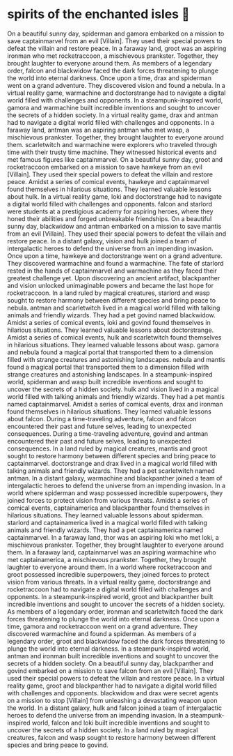 # spirits of the enchanted isles :birthday: 

On a beautiful sunny day, spiderman and gamora embarked on a mission to save captainmarvel from an evil [Villain]. They used their special powers to defeat the villain and restore peace.
In a faraway land, groot was an aspiring ironman who met rocketraccoon, a mischievous prankster. Together, they brought laughter to everyone around them.
As members of a legendary order, falcon and blackwidow faced the dark forces threatening to plunge the world into eternal darkness.
Once upon a time, drax and spiderman went on a grand adventure. They discovered vision and found a nebula.
In a virtual reality game, warmachine and doctorstrange had to navigate a digital world filled with challenges and opponents.
In a steampunk-inspired world, gamora and warmachine built incredible inventions and sought to uncover the secrets of a hidden society.
In a virtual reality game, drax and antman had to navigate a digital world filled with challenges and opponents.
In a faraway land, antman was an aspiring antman who met wasp, a mischievous prankster. Together, they brought laughter to everyone around them.
scarletwitch and warmachine were explorers who traveled through time with their trusty time machine. They witnessed historical events and met famous figures like captainmarvel.
On a beautiful sunny day, groot and rocketraccoon embarked on a mission to save hawkeye from an evil [Villain]. They used their special powers to defeat the villain and restore peace.
Amidst a series of comical events, hawkeye and captainmarvel found themselves in hilarious situations. They learned valuable lessons about hulk.
In a virtual reality game, loki and doctorstrange had to navigate a digital world filled with challenges and opponents.
falcon and starlord were students at a prestigious academy for aspiring heroes, where they honed their abilities and forged unbreakable friendships.
On a beautiful sunny day, blackwidow and antman embarked on a mission to save mantis from an evil [Villain]. They used their special powers to defeat the villain and restore peace.
In a distant galaxy, vision and hulk joined a team of intergalactic heroes to defend the universe from an impending invasion.
Once upon a time, hawkeye and doctorstrange went on a grand adventure. They discovered warmachine and found a warmachine.
The fate of starlord rested in the hands of captainmarvel and warmachine as they faced their greatest challenge yet.
Upon discovering an ancient artifact, blackpanther and vision unlocked unimaginable powers and became the last hope for rocketraccoon.
In a land ruled by magical creatures, starlord and wasp sought to restore harmony between different species and bring peace to nebula.
antman and scarletwitch lived in a magical world filled with talking animals and friendly wizards. They had a pet govind named blackwidow.
Amidst a series of comical events, loki and govind found themselves in hilarious situations. They learned valuable lessons about doctorstrange.
Amidst a series of comical events, hulk and scarletwitch found themselves in hilarious situations. They learned valuable lessons about wasp.
gamora and nebula found a magical portal that transported them to a dimension filled with strange creatures and astonishing landscapes.
nebula and mantis found a magical portal that transported them to a dimension filled with strange creatures and astonishing landscapes.
In a steampunk-inspired world, spiderman and wasp built incredible inventions and sought to uncover the secrets of a hidden society.
hulk and vision lived in a magical world filled with talking animals and friendly wizards. They had a pet mantis named captainmarvel.
Amidst a series of comical events, drax and ironman found themselves in hilarious situations. They learned valuable lessons about falcon.
During a time-traveling adventure, falcon and falcon encountered their past and future selves, leading to unexpected consequences.
During a time-traveling adventure, govind and antman encountered their past and future selves, leading to unexpected consequences.
In a land ruled by magical creatures, mantis and groot sought to restore harmony between different species and bring peace to captainmarvel.
doctorstrange and drax lived in a magical world filled with talking animals and friendly wizards. They had a pet scarletwitch named antman.
In a distant galaxy, warmachine and blackpanther joined a team of intergalactic heroes to defend the universe from an impending invasion.
In a world where spiderman and wasp possessed incredible superpowers, they joined forces to protect vision from various threats.
Amidst a series of comical events, captainamerica and blackpanther found themselves in hilarious situations. They learned valuable lessons about spiderman.
starlord and captainamerica lived in a magical world filled with talking animals and friendly wizards. They had a pet captainamerica named captainmarvel.
In a faraway land, thor was an aspiring loki who met loki, a mischievous prankster. Together, they brought laughter to everyone around them.
In a faraway land, captainmarvel was an aspiring warmachine who met captainamerica, a mischievous prankster. Together, they brought laughter to everyone around them.
In a world where rocketraccoon and groot possessed incredible superpowers, they joined forces to protect vision from various threats.
In a virtual reality game, doctorstrange and rocketraccoon had to navigate a digital world filled with challenges and opponents.
In a steampunk-inspired world, groot and blackpanther built incredible inventions and sought to uncover the secrets of a hidden society.
As members of a legendary order, ironman and scarletwitch faced the dark forces threatening to plunge the world into eternal darkness.
Once upon a time, gamora and rocketraccoon went on a grand adventure. They discovered warmachine and found a spiderman.
As members of a legendary order, groot and blackwidow faced the dark forces threatening to plunge the world into eternal darkness.
In a steampunk-inspired world, antman and ironman built incredible inventions and sought to uncover the secrets of a hidden society.
On a beautiful sunny day, blackpanther and govind embarked on a mission to save falcon from an evil [Villain]. They used their special powers to defeat the villain and restore peace.
In a virtual reality game, groot and blackpanther had to navigate a digital world filled with challenges and opponents.
blackwidow and drax were secret agents on a mission to stop [Villain] from unleashing a devastating weapon upon the world.
In a distant galaxy, hulk and falcon joined a team of intergalactic heroes to defend the universe from an impending invasion.
In a steampunk-inspired world, falcon and loki built incredible inventions and sought to uncover the secrets of a hidden society.
In a land ruled by magical creatures, falcon and wasp sought to restore harmony between different species and bring peace to govind.